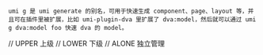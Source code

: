 ```
umi g 是 umi generate 的别名，可用于快速生成 component、page、layout 等，并且可在插件里被扩展，比如 umi-plugin-dva 里扩展了 dva:model，然后就可以通过 umi g dva:model foo 快速 dva 的 model。
```

// UPPER  上级
// LOWER  下级
// ALONE  独立管理
